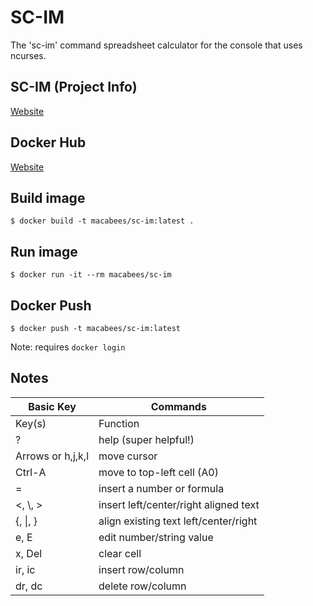 # SC-IM
The 'sc-im' command spreadsheet calculator for the console that uses ncurses.

## SC-IM (Project Info)
[Website](https://github.com/andmarti1424/sc-im)

## Docker Hub
[Website](https://hub.docker.com/r/macabees/sc-im/)

## Build image
`$ docker build -t macabees/sc-im:latest .`

## Run image
`$ docker run -it --rm macabees/sc-im`

## Docker Push
`$ docker push -t macabees/sc-im:latest`

Note: requires `docker login`

## Notes
| Basic Key         | Commands                              |
| ----------------- | ------------------------------------- |
| Key(s)            | Function                              |
| ?                 | help (super helpful!)                 |
| Arrows or h,j,k,l | move cursor                           |
| Ctrl-A            | move to top-left cell (A0)            |
| =                 | insert a number or formula            |
| <, \\, >          | insert left/center/right aligned text |
| {, \|, }          | align existing text left/center/right |
| e, E              | edit number/string value              |
| x, Del            | clear cell                            |
| ir, ic            | insert row/column                     |
| dr, dc            | delete row/column                     |
